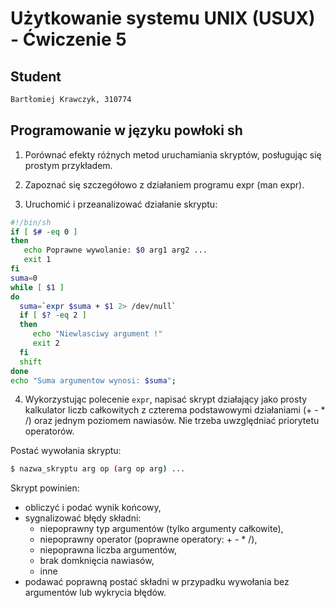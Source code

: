 # Użytkowanie systemu UNIX (USUX) - Ćwiczenie 5

## Student
```md
Bartłomiej Krawczyk, 310774
```

## Programowanie w języku powłoki sh

1. Porównać efekty różnych metod uruchamiania skryptów, posługując się prostym przykładem.


2. Zapoznać się szczegółowo z działaniem programu expr (man expr).


3. Uruchomić i przeanalizować działanie skryptu:

```sh
#!/bin/sh
if [ $# -eq 0 ]
then
   echo Poprawne wywolanie: $0 arg1 arg2 ...
   exit 1
fi
suma=0
while [ $1 ]
do
  suma=`expr $suma + $1 2> /dev/null`
  if [ $? -eq 2 ]
  then
     echo "Niewlasciwy argument !"
     exit 2
  fi
  shift
done
echo "Suma argumentow wynosi: $suma";
```

4. Wykorzystując polecenie `expr`, napisać skrypt działający jako prosty kalkulator liczb całkowitych z czterema podstawowymi działaniami (+ - * /) oraz jednym poziomem nawiasów. Nie trzeba uwzględniać priorytetu operatorów.

Postać wywołania skryptu:
```sh
$ nazwa_skryptu arg op (arg op arg) ...
```

Skrypt powinien:
- obliczyć i podać wynik końcowy,
- sygnalizować błędy składni:
    - niepoprawny typ argumentów (tylko argumenty całkowite),
    - niepoprawny operator (poprawne operatory: + - * /),
    - niepoprawna liczba argumentów,
    - brak domknięcia nawiasów,
    - inne
- podawać poprawną postać składni w przypadku wywołania bez argumentów lub wykrycia błędów.


